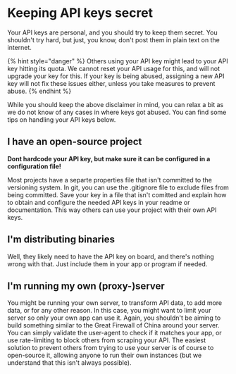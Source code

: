 # Keeping API keys secret

Your API keys are personal, and you should try to keep them secret. You shouldn't try hard, but just, you know, don't
post them in plain text on the internet.

{% hint style="danger" %} Others using your API key might lead to your API key hitting its quota. We cannot reset your
API usage for this, and will not upgrade your key for this. If your key is being abused, assigning a new API key will
not fix these issues either, unless you take measures to prevent abuse. {% endhint %}

While you should keep the above disclaimer in mind, you can relax a bit as we do not know of any cases in where keys got
abused. You can find some tips on handling your API keys below.

## I have an open-source project

**Dont hardcode your API key, but make sure it can be configured in a configuration file!**

Most projects have a separte properties file that isn't committed to the versioning system. In git, you can use the
.gitignore file to exclude files from being committed. Save your key in a file that isn't comitted and explain how to
obtain and configure the needed API keys in your readme or documentation. This way others can use your project with
their own API keys.

## I'm distributing binaries

Well, they likely need to have the API key on board, and there's nothing wrong with that. Just include them in your app
or program if needed.

## I'm running my own \(proxy-\)server

You might be running your own server, to transform API data, to add more data, or for any other reason. In this case,
you might want to limit your server so only your own app can use it. Again, you shouldn't be aiming to build something
similar to the Great Firewall of China around your server. You can simply validate the user-agent to check if it matches
your app, or use rate-limiting to block others from scraping your API. The easiest solution to prevent others from
trying to use your server is of course to open-source it, allowing anyone to run their own instances \(but we understand
that this isn't always possible\).

